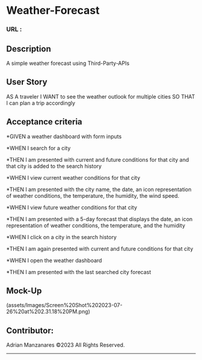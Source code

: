 # Weather-Forecast

### URL : 

## Description
A simple weather forecast using Third-Party-APIs

## User Story
AS A traveler
I WANT to see the weather outlook for multiple cities
SO THAT I can plan a trip accordingly

## Acceptance criteria
*GIVEN a weather dashboard with form inputs

*WHEN I search for a city

*THEN I am presented with current and future conditions for that city and that city is added to the search history

*WHEN I view current weather conditions for that city

*THEN I am presented with the city name, the date, an icon representation of weather conditions, the temperature, the humidity, the wind speed.

*WHEN I view future weather conditions for that city

*THEN I am presented with a 5-day forecast that displays the date, an icon representation of weather conditions, the temperature, and the humidity

*WHEN I click on a city in the search history

*THEN I am again presented with current and future conditions for that city

*WHEN I open the weather dashboard

*THEN I am presented with the last searched city forecast

## Mock-Up
(assets/Images/Screen%20Shot%202023-07-26%20at%202.31.18%20PM.png)

## Contributor:
Adrian Manzanares ©2023 All Rights Reserved.
- - -
